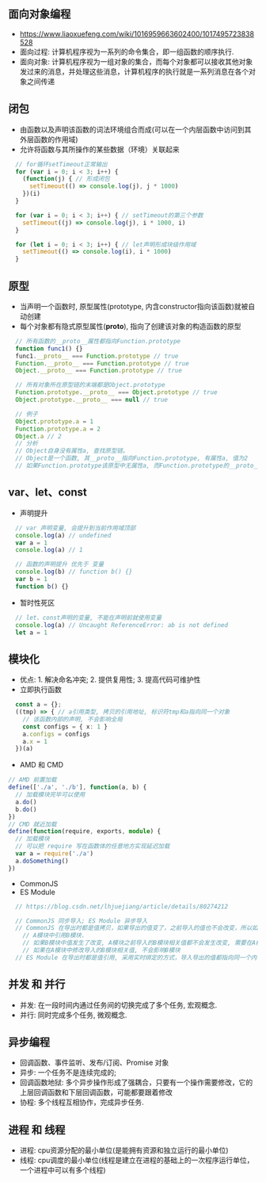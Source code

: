 ## 面向对象编程
* https://www.liaoxuefeng.com/wiki/1016959663602400/1017495723838528
* 面向过程: 计算机程序视为一系列的命令集合，即一组函数的顺序执行.
* 面向对象: 计算机程序视为一组对象的集合，而每个对象都可以接收其他对象发过来的消息，并处理这些消息，计算机程序的执行就是一系列消息在各个对象之间传递

## 闭包
* 由函数以及声明该函数的词法环境组合而成(可以在一个内层函数中访问到其外层函数的作用域)
* 允许将函数与其所操作的某些数据（环境）关联起来
```ts
  // for循环setTimeout正常输出
  for (var i = 0; i < 3; i++) {
    (function(j) { // 形成闭包
      setTimeout(() => console.log(j), j * 1000)
    })(i)
  }

  for (var i = 0; i < 3; i++) { // setTimeout的第三个参数
    setTimeout((j) => console.log(j), i * 1000, i)
  }

  for (let i = 0; i < 3; i++) { // let声明形成块级作用域
    setTimeout(() => console.log(i), i * 1000)
  }
```

## 原型
* 当声明一个函数时, 原型属性(prototype, 内含constructor指向该函数)就被自动创建
* 每个对象都有隐式原型属性(__proto__), 指向了创建该对象的构造函数的原型
```ts
  // 所有函数的__proto__属性都指向Function.prototype
  function func1() {}
  func1.__proto__ === Function.prototype // true
  Function.__proto__ === Function.prototype // true
  Object.__proto__ === Function.prototype // true

  // 所有对象所在原型链的末端都是Object.prototype
  Function.prototype.__proto__ === Object.prototype // true
  Object.prototype.__proto__ === null // true

  // 例子
  Object.prototype.a = 1
  Function.prototype.a = 2
  Object.a // 2
  // 分析
  // Object自身没有属性a, 查找原型链。
  // Object是一个函数, 其__proto__指向Function.prototype, 有属性a, 值为2
  // 如果Function.prototype该原型中无属性a, 而Function.prototype的__proto__指向Object.prototype, 有属性a, 值为1
```

## var、let、const
* 声明提升
```ts
  // var 声明变量, 会提升到当前作用域顶部
  console.log(a) // undefined
  var a = 1
  console.log(a) // 1

  // 函数的声明提升 优先于 变量
  console.log(b) // function b() {}
  var b = 1
  function b() {}
```
* 暂时性死区
```ts
  // let、const声明的变量, 不能在声明前就使用变量
  console.log(a) // Uncaught ReferenceError: ab is not defined
  let a = 1
```

## 模块化
* 优点: 1. 解决命名冲突; 2. 提供复用性; 3. 提高代码可维护性
* 立即执行函数
```ts
  const a = {};
  ((tmp) => { // a引用类型, 拷贝的引用地址, 标识符tmp和a指向同一个对象
    // 该函数内部的声明, 不会影响全局
    const configs = { x: 1 }
    a.configs = configs
    a.x = 1
  })(a)
```
* AMD 和 CMD
```ts
// AMD 前置加载
define(['./a', './b'], function(a, b) {
  // 加载模块完毕可以使用
  a.do()
  b.do()
})
// CMD 就近加载
define(function(require, exports, module) {
  // 加载模块
  // 可以把 require 写在函数体的任意地方实现延迟加载
  var a = require('./a')
  a.doSomething()
})
```
* CommonJS
* ES Module
```ts
  // https://blog.csdn.net/lhjuejiang/article/details/80274212

  // CommonJS 同步导入; ES Module 异步导入
  // CommonJS 在导出时都是值拷贝，如果导出的值变了，之前导入的值也不会改变，所以如果想更新导入的值，必须重新导入一次。
    // A模块中引用B模块.
    // 如果B模块中值发生了改变, A模块之前导入的B模块相关值都不会发生改变, 需要在A模块中重新导入一次
    // 如果在A模块中修改导入的B模块相关值, 不会影响B模块
  // ES Module 在导出时都是值引用, 采用实时绑定的方式，导入导出的值都指向同一个内存地址，导入值会跟随导出值变化
```

## 并发 和 并行
* 并发: 在一段时间内通过任务间的切换完成了多个任务, 宏观概念.
* 并行: 同时完成多个任务, 微观概念.

## 异步编程
* 回调函数、事件监听、发布/订阅、Promise 对象
* 异步: 一个任务不是连续完成的;
* 回调函数地狱: 多个异步操作形成了强耦合，只要有一个操作需要修改，它的上层回调函数和下层回调函数，可能都要跟着修改
* 协程: 多个线程互相协作，完成异步任务.

## 进程 和 线程
* 进程: cpu资源分配的最小单位(是能拥有资源和独立运行的最小单位)
* 线程: cpu调度的最小单位(线程是建立在进程的基础上的一次程序运行单位，一个进程中可以有多个线程)